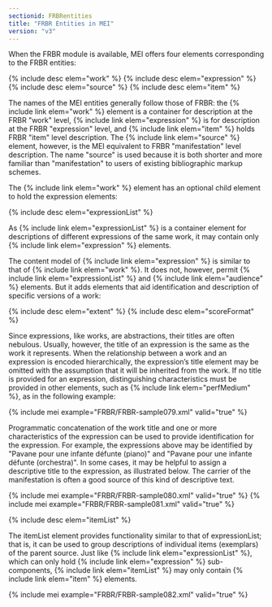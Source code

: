 ```yaml
---
sectionid: FRBRentities
title: "FRBR Entities in MEI"
version: "v3"
---
```


When the FRBR module is available, MEI offers four elements corresponding to the FRBR entities:

{% include desc elem="work" %} 
{% include desc elem="expression" %} 
{% include desc elem="source" %} 
{% include desc elem="item" %} 

The names of the MEI entities generally follow those of FRBR: the {% include link elem="work" %} element is a container for description at the FRBR "work" level, {% include link elem="expression" %} is for description at the FRBR "expression" level, and {% include link elem="item" %} holds FRBR "item" level description. The {% include link elem="source" %} element, however, is the MEI equivalent to FRBR "manifestation" level description. The name "source" is used because it is both shorter and more familiar than "manifestation" to users of existing bibliographic markup schemes.

The {% include link elem="work" %} element has an optional child element to hold the expression elements:

{% include desc elem="expressionList" %} 

As {% include link elem="expressionList" %} is a container element for descriptions of different expressions of the same work, it may contain only {% include link elem="expression" %} elements.

The content model of {% include link elem="expression" %} is similar to that of {% include link elem="work" %}. It does not, however, permit {% include link elem="expressionList" %} and {% include link elem="audience" %} elements. But it adds elements that aid identification and description of specific versions of a work:

{% include desc elem="extent" %} 
{% include desc elem="scoreFormat" %} 

Since expressions, like works, are abstractions, their titles are often nebulous. Usually, however, the title of an expression is the same as the work it represents. When the relationship between a work and an expression is encoded hierarchically, the expression’s title element may be omitted with the assumption that it will be inherited from the work. If no title is provided for an expression, distinguishing characteristics must be provided in other elements, such as {% include link elem="perfMedium" %}, as in the following example:

{% include mei example="FRBR/FRBR-sample079.xml" valid="true" %}

Programmatic concatenation of the work title and one or more characteristics of the expression can be used to provide identification for the expression. For example, the expressions above may be identified by "Pavane pour une infante défunte (piano)" and "Pavane pour une infante défunte (orchestra)". In some cases, it may be helpful to assign a descriptive title to the expression, as illustrated below. The carrier of the manifestation is often a good source of this kind of descriptive text.

{% include mei example="FRBR/FRBR-sample080.xml" valid="true" %}
{% include mei example="FRBR/FRBR-sample081.xml" valid="true" %}

{% include desc elem="itemList" %} 

The itemList element provides functionality similar to that of expressionList; that is, it can be used to group descriptions of individual items (exemplars) of the parent source. Just like {% include link elem="expressionList" %}, which can only hold {% include link elem="expression" %} sub-components, {% include link elem="itemList" %} may only contain {% include link elem="item" %} elements.

{% include mei example="FRBR/FRBR-sample082.xml" valid="true" %}
